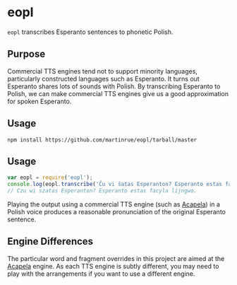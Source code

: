 # eopl
`eopl` transcribes Esperanto sentences to phonetic Polish.

## Purpose
Commercial TTS engines tend not to support minority languages, particularly constructed languages such as Esperanto. It turns out Esperanto shares lots of sounds with Polish. By transcribing Esperanto to Polish, we can make commercial TTS engines give us a good approximation for spoken Esperanto.

## Usage

```
npm install https://github.com/martinrue/eopl/tarball/master
```

## Usage

```javascript
var eopl = require('eopl');
console.log(eopl.transcribe('Ĉu vi ŝatas Esperanton? Esperanto estas facila lingvo.'));
// Czu wi szatas Esperanton? Esperanto estas facyla lijngwo.
```

Playing the output using a commercial TTS engine (such as [Acapela](http://www.acapela-group.com)) in a Polish voice produces a reasonable pronunciation of the original Esperanto sentence.

## Engine Differences
The particular word and fragment overrides in this project are aimed at the [Acapela](http://www.acapela-group.com) engine. As each TTS engine is subtly different, you may need to play with the arrangements if you want to use a different engine.